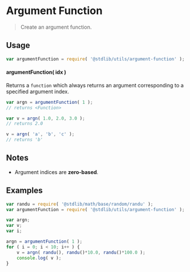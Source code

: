 # Argument Function

> Create an argument function.


<section class="intro">

</section>

<!-- /.intro -->


<section class="usage">

## Usage

``` javascript
var argumentFunction = require( '@stdlib/utils/argument-function' );
```

#### argumentFunction( idx )

Returns a `function` which always returns an argument corresponding to a specified argument index.

``` javascript
var argn = argumentFunction( 1 );
// returns <Function>

var v = argn( 1.0, 2.0, 3.0 );
// returns 2.0

v = argn( 'a', 'b', 'c' );
// returns 'b'
```

</section>

<!-- /.usage -->


<section class="notes">

## Notes

* Argument indices are __zero-based__.

</section>

<!-- /.notes -->


<section class="examples">

## Examples

``` javascript
var randu = require( '@stdlib/math/base/random/randu' );
var argumentFunction = require( '@stdlib/utils/argument-function' );

var argn;
var v;
var i;

argn = argumentFunction( 1 );
for ( i = 0; i < 10; i++ ) {
    v = argn( randu(), randu()*10.0, randu()*100.0 );
    console.log( v );
}
```

</section>

<!-- /.examples -->


<section class="links">

</section>

<!-- /.links -->
